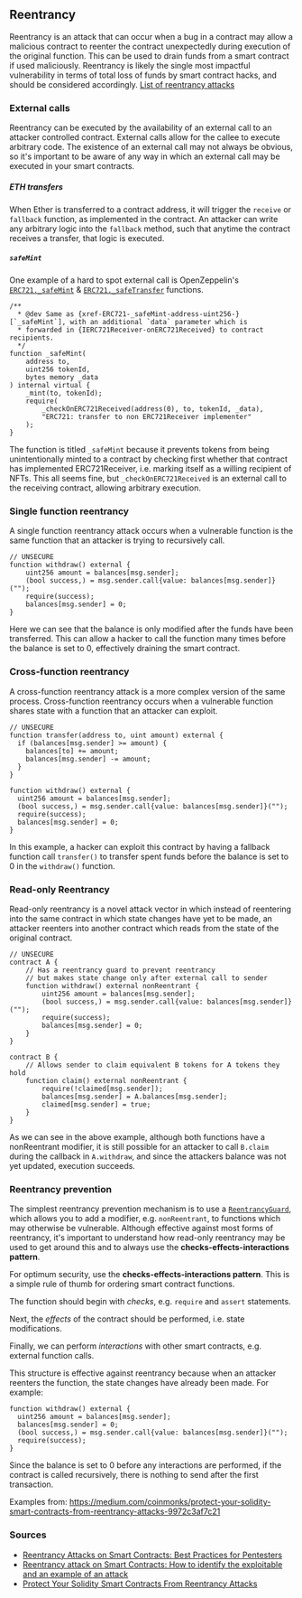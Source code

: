 ## Reentrancy

Reentrancy is an attack that can occur when a bug in a contract may allow a malicious contract to reenter the contract unexpectedly during execution of the original function. This can be used to drain funds from a smart contract if used maliciously. Reentrancy is likely the single most impactful vulnerability in terms of total loss of funds by smart contract hacks, and should be considered accordingly. [List of reentrancy attacks](https://github.com/pcaversaccio/reentrancy-attacks)

### External calls

Reentrancy can be executed by the availability of an external call to an attacker controlled contract. External calls allow for the callee to execute arbitrary code. The existence of an external call may not always be obvious, so it's important to be aware of any way in which an external call may be executed in your smart contracts.

##### ETH transfers

When Ether is transferred to a contract address, it will trigger the `receive` or `fallback` function, as implemented in the contract. An attacker can write any arbitrary logic into the `fallback` method, such that anytime the contract receives a transfer, that logic is executed. 

##### `safeMint`

One example of a hard to spot external call is OpenZeppelin's [`ERC721._safeMint`](https://github.com/OpenZeppelin/openzeppelin-contracts/blob/3f610ebc25480bf6145e519c96e2f809996db8ed/contracts/token/ERC721/ERC721.sol#L244) & [`ERC721._safeTransfer`](https://github.com/OpenZeppelin/openzeppelin-contracts/blob/3f610ebc25480bf6145e519c96e2f809996db8ed/contracts/token/ERC721/ERC721.sol#L190) functions.

```
/**
  * @dev Same as {xref-ERC721-_safeMint-address-uint256-}[`_safeMint`], with an additional `data` parameter which is
  * forwarded in {IERC721Receiver-onERC721Received} to contract recipients.
  */
function _safeMint(
    address to,
    uint256 tokenId,
    bytes memory _data
) internal virtual {
    _mint(to, tokenId);
    require(
        _checkOnERC721Received(address(0), to, tokenId, _data),
        "ERC721: transfer to non ERC721Receiver implementer"
    );
}
```

The function is titled `_safeMint` because it prevents tokens from being unintentionally minted to a contract by checking first whether that contract has implemented ERC721Receiver, i.e. marking itself as a willing recipient of NFTs. This all seems fine, but `_checkOnERC721Received` is an external call to the receiving contract, allowing arbitrary execution.

### Single function reentrancy

A single function reentrancy attack occurs when a vulnerable function is the same function that an attacker is trying to recursively call.

```
// UNSECURE
function withdraw() external {
    uint256 amount = balances[msg.sender];
    (bool success,) = msg.sender.call{value: balances[msg.sender]}("");
    require(success);
    balances[msg.sender] = 0;
}
```

Here we can see that the balance is only modified after the funds have been transferred. This can allow a hacker to call the function many times before the balance is set to 0, effectively draining the smart contract.

### Cross-function reentrancy

A cross-function reentrancy attack is a more complex version of the same process. Cross-function reentrancy occurs when a vulnerable function shares state with a function that an attacker can exploit.

```
// UNSECURE
function transfer(address to, uint amount) external {
  if (balances[msg.sender] >= amount) {
    balances[to] += amount;
    balances[msg.sender] -= amount;
  }
}

function withdraw() external {
  uint256 amount = balances[msg.sender];
  (bool success,) = msg.sender.call{value: balances[msg.sender]}("");
  require(success);
  balances[msg.sender] = 0;
}
```

In this example, a hacker can exploit this contract by having a fallback function call `transfer()` to transfer spent funds before the balance is set to 0 in the `withdraw()` function.

### Read-only Reentrancy

Read-only reentrancy is a novel attack vector in which instead of reentering into the same contract in which state changes have yet to be made, an attacker reenters into another contract which reads from the state of the original contract.

```
// UNSECURE
contract A {
	// Has a reentrancy guard to prevent reentrancy
	// but makes state change only after external call to sender
	function withdraw() external nonReentrant {
		uint256 amount = balances[msg.sender];
		(bool success,) = msg.sender.call{value: balances[msg.sender]}("");
		require(success);
		balances[msg.sender] = 0;
	}
}

contract B {
	// Allows sender to claim equivalent B tokens for A tokens they hold
	function claim() external nonReentrant {
		require(!claimed[msg.sender]);
		balances[msg.sender] = A.balances[msg.sender];
		claimed[msg.sender] = true;
	}
}
```

As we can see in the above example, although both functions have a nonReentrant modifier, it is still possible for an attacker to call `B.claim` during the callback in `A.withdraw`, and since the attackers balance was not yet updated, execution succeeds.

### Reentrancy prevention

The simplest reentrancy prevention mechanism is to use a [`ReentrancyGuard`](https://github.com/OpenZeppelin/openzeppelin-contracts/blob/master/contracts/security/ReentrancyGuard.sol), which allows you to add a modifier, e.g. `nonReentrant`, to functions which may otherwise be vulnerable. Although effective against most forms of reentrancy, it's important to understand how read-only reentrancy may be used to get around this and to always use the **checks-effects-interactions pattern**.

For optimum security, use the **checks-effects-interactions pattern**. This is a simple rule of thumb for ordering smart contract functions.

The function should begin with *checks*, e.g. `require` and `assert` statements.

Next, the *effects* of the contract should be performed, i.e. state modifications.

Finally, we can perform *interactions* with other smart contracts, e.g. external function calls.

This structure is effective against reentrancy because when an attacker reenters the function, the state changes have already been made. For example:

```
function withdraw() external {
  uint256 amount = balances[msg.sender];
  balances[msg.sender] = 0;
  (bool success,) = msg.sender.call{value: balances[msg.sender]}("");
  require(success);
}
```

Since the balance is set to 0 before any interactions are performed, if the contract is called recursively, there is nothing to send after the first transaction.


Examples from: https://medium.com/coinmonks/protect-your-solidity-smart-contracts-from-reentrancy-attacks-9972c3af7c21


### Sources

- [Reentrancy Attacks on Smart Contracts: Best Practices for Pentesters](https://consensys.github.io/smart-contract-best-practices/attacks/reentrancy/)
- [Reentrancy attack on Smart Contracts: How to identify the exploitable and an example of an attack](https://medium.com/@gus_tavo_guim/reentrancy-attack-on-smart-contracts-how-to-identify-the-exploitable-and-an-example-of-an-attack-4470a2d8dfe4)
- [Protect Your Solidity Smart Contracts From Reentrancy Attacks](https://medium.com/coinmonks/protect-your-solidity-smart-contracts-from-reentrancy-attacks-9972c3af7c21)